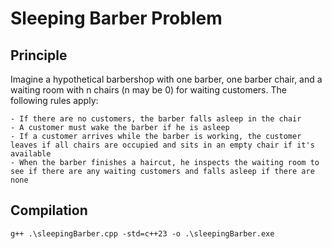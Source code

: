 # Sleeping Barber Problem
## Principle

Imagine a hypothetical barbershop with one barber, one barber chair, and a waiting room with n chairs (n may be 0) for waiting customers. The following rules apply:

    - If there are no customers, the barber falls asleep in the chair
    - A customer must wake the barber if he is asleep
    - If a customer arrives while the barber is working, the customer leaves if all chairs are occupied and sits in an empty chair if it's available
    - When the barber finishes a haircut, he inspects the waiting room to see if there are any waiting customers and falls asleep if there are none

## Compilation

```
g++ .\sleepingBarber.cpp -std=c++23 -o .\sleepingBarber.exe
```
